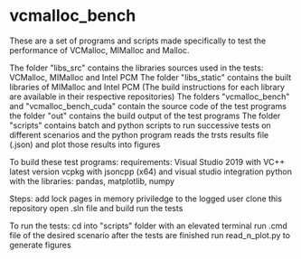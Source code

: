 # vcmalloc_bench
These are a set of programs and scripts made specifically to test the performance of VCMalloc, MIMalloc and Malloc.

The folder "libs_src" contains the libraries sources used in the tests: VCMalloc, MIMalloc and Intel PCM
The folder "libs_static" contains the built libraries of MIMalloc and Intel PCM (The build instructions for each library are available in their respective repositories)
The folders "vcmalloc\_bench" and "vcmalloc\_bench_cuda" contain the source code of the test programs
the folder "out" contains the build output of the test programs
The folder "scripts" contains batch and python scripts to run successive tests on different scenarios and the python program reads the trsts results file (.json) and plot those results into figures

To build these test programs:
requirements:
Visual Studio 2019 with VC++ latest version
vcpkg with jsoncpp (x64) and visual studio integration
python with the libraries:
pandas, matplotlib, numpy

Steps:
add lock pages in memory priviledge to the logged user
clone this repository
open .sln file and build
run the tests

To run the tests:
cd into "scripts" folder with an elevated terminal
run .cmd file of the desired scenario
after the tests are finished run read\_n\_plot.py to generate figures